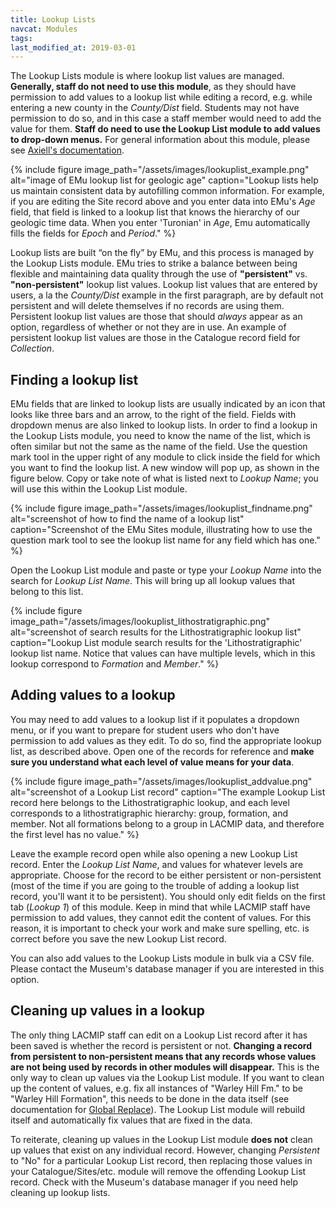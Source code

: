 ```yaml
---
title: Lookup Lists
navcat: Modules
tags:
last_modified_at: 2019-03-01
---
```

The Lookup Lists module is where lookup list values are managed. **Generally, staff do not need to use this module**, as they should have permission to add values to a lookup list while editing a record, e.g. while entering a new county in the *County/Dist* field. Students may not have permission to do so, and in this case a staff member would need to add the value for them. **Staff do need to use the Lookup List module to add values to drop-down menus.** For general information about this module, please see [Axiell's documentation](http://help.emu.axiell.com/latest/en/Topics/Common/Lookup%20Lists%20module.htm).

{% include figure image_path="/assets/images/lookuplist_example.png" alt="image of EMu lookup list for geologic age" caption="Lookup lists help us maintain consistent data by autofilling common information. For example, if you are editing the Site record above and you enter data into EMu's *Age* field, that field is linked to a lookup list that knows the hierarchy of our geologic time data. When you enter 'Turonian' in *Age*, Emu automatically fills the fields for *Epoch* and *Period*." %}

Lookup lists are built “on the fly” by EMu, and this process is managed by the Lookup Lists module. EMu tries to strike a balance between being flexible and maintaining data quality through the use of **"persistent"** vs. **"non-persistent"** lookup list values. Lookup list values that are entered by users, a la the *County/Dist* example in the first paragraph, are by default not persistent and will delete themselves if no records are using them. Persistent lookup list values are those that should *always* appear as an option, regardless of whether or not they are in use. An example of persistent lookup list values are those in the Catalogue record field for *Collection*.

## Finding a lookup list

EMu fields that are linked to lookup lists are usually indicated by an icon that looks like three bars and an arrow, to the right of the field. Fields with dropdown menus are also linked to lookup lists. In order to find a lookup in the Lookup Lists module, you need to know the name of the list, which is often similar but not the same as the name of the field. Use the question mark tool in the upper right of any module to click inside the field for which you want to find the lookup list. A new window will pop up, as shown in the figure below. Copy or take note of what is listed next to *Lookup Name*; you will use this within the Lookup List module.

{% include figure image_path="/assets/images/lookuplist_findname.png" alt="screenshot of how to find the name of a lookup list" caption="Screenshot of the EMu Sites module, illustrating how to use the question mark tool to see the lookup list name for any field which has one." %}

Open the Lookup List module and paste or type your *Lookup Name* into the search for *Lookup List Name*. This will bring up all lookup values that belong to this list.

{% include figure image_path="/assets/images/lookuplist_lithostratigraphic.png" alt="screenshot of search results for the Lithostratigraphic lookup list" caption="Lookup List module search results for the 'Lithostratigraphic' lookup list name. Notice that values can have multiple levels, which in this lookup correspond to *Formation* and *Member*." %}

## Adding values to a lookup

You may need to add values to a lookup list if it populates a dropdown menu, or if you want to prepare for student users who don't have permission to add values as they edit. To do so, find the appropriate lookup list, as described above. Open one of the records for reference and **make sure you understand what each level of value means for your data**.

{% include figure image_path="/assets/images/lookuplist_addvalue.png" alt="screenshot of a Lookup List record" caption="The example Lookup List record here belongs to the Lithostratigraphic lookup, and each level corresponds to a lithostratigraphic hierarchy: group, formation, and member. Not all formations belong to a group in LACMIP data, and therefore the first level has no value." %}

Leave the example record open while also opening a new Lookup List record. Enter the *Lookup List Name*, and values for whatever levels are appropriate. Choose for the record to be either persistent or non-persistent (most of the time if you are going to the trouble of adding a lookup list record, you'll want it to be persistent). You should only edit fields on the first tab (*Lookup 1*) of this module. Keep in mind that while LACMIP staff have permission to add values, they cannot edit the content of values. For this reason, it is important to check your work and make sure spelling, etc. is correct before you save the new Lookup List record.

You can also add values to the Lookup Lists module in bulk via a CSV file. Please contact the Museum's database manager if you are interested in this option.

## Cleaning up values in a lookup

The only thing LACMIP staff can edit on a Lookup List record after it has been saved is whether the record is persistent or not. **Changing a record from persistent to non-persistent means that any records whose values are not being used by records in other modules will disappear.** This is the only way to clean up values via the Lookup List module. If you want to clean up the content of values, e.g. fix all instances of "Warley Hill Fm." to be "Warley Hill Formation", this needs to be done in the data itself (see documentation for [Global Replace](http://help.emu.axiell.com/latest/en/Topics/Common/Global%20Replace.htm)). The Lookup List module will rebuild itself and automatically fix values that are fixed in the data.

To reiterate, cleaning up values in the Lookup List module **does not** clean up values that exist on any individual record. However, changing *Persistent* to "No" for a particular Lookup List record, then replacing those values in your Catalogue/Sites/etc. module will remove the offending Lookup List record. Check with the Museum's database manager if you need help cleaning up lookup lists.
